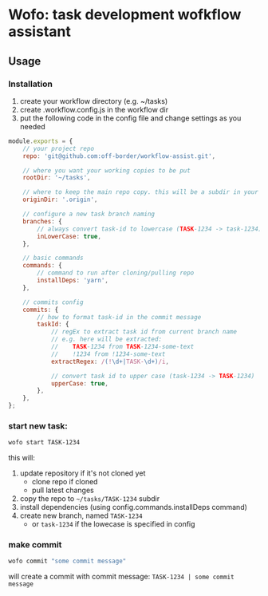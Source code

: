 # Wofo: task development wofkflow assistant

## Usage

### Installation

1. create your workflow directory (e.g. ~/tasks)
2. create .workflow.config.js in the workflow dir
3. put the following code in the config file and change settings as you needed

```js
module.exports = {
    // your project repo
    repo: 'git@github.com:off-border/workflow-assist.git',

    // where you want your working copies to be put
    rootDir: '~/tasks',

    // where to keep the main repo copy. this will be a subdir in your rootDir
    originDir: '.origin',

    // configure a new task branch naming
    branches: {
        // always convert task-id to lowercase (TASK-1234 -> task-1234)
        inLowerCase: true,
    },

    // basic commands
    commands: {
        // command to run after cloning/pulling repo
        installDeps: 'yarn',
    },

    // commits config
    commits: {
        // how to format task-id in the commit message
        taskId: {
            // regEx to extract task id from current branch name
            // e.g. here will be extracted:
            //    TASK-1234 from TASK-1234-some-text
            //    !1234 from !1234-some-text
            extractRegex: /(!\d+|TASK-\d+)/i,

            // convert task id to upper case (task-1234 -> TASK-1234)
            upperCase: true,
        },
    },
};
```

### start new task:

```bash
wofo start TASK-1234
```

this will:

1. update repository
   if it's not cloned yet
    - clone repo
      if cloned
    - pull latest changes
2. copy the repo to `~/tasks/TASK-1234` subdir
3. install dependencies (using config.commands.installDeps command)
4. create new branch, named `TASK-1234`
    - or `task-1234` if the lowecase is specified in config

### make commit

```bash
wofo commit "some commit message"
```

will create a commit with commit message:
`TASK-1234 | some commit message`
